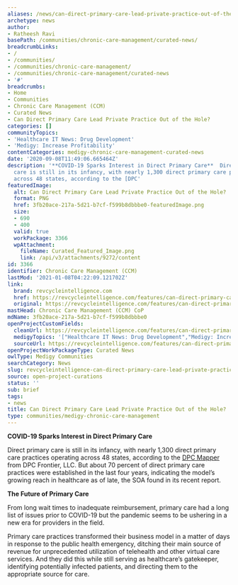 ```yaml
---
aliases: /news/can-direct-primary-care-lead-private-practice-out-of-the-hole
archetype: news
author:
- Ratheesh Ravi
basePath: /communities/chronic-care-management/curated-news/
breadcrumbLinks:
- /
- /communities/
- /communities/chronic-care-management/
- /communities/chronic-care-management/curated-news
- '#'
breadcrumbs:
- Home
- Communities
- Chronic Care Management (CCM)
- Curated News
- Can Direct Primary Care Lead Private Practice Out of the Hole?
categories: []
communityTopics:
- 'Healthcare IT News: Drug Development'
- 'Medigy: Increase Profitability'
contentCategories: medigy-chronic-care-management-curated-news
date: '2020-09-08T11:49:06.665464Z'
description: '**COVID-19 Sparks Interest in Direct Primary Care**  Direct primary
  care is still in its infancy, with nearly 1,300 direct primary care practices operating
  across 48 states, according to the [DPC'
featuredImage:
  alt: Can Direct Primary Care Lead Private Practice Out of the Hole?
  format: PNG
  href: 3fb20ace-217a-5d21-b7cf-f599b8dbbbe0-featuredImage.png
  size:
  - 690
  - 400
  valid: true
  workPackage: 3366
  wpAttachment:
    fileName: Curated_Featured_Image.png
    link: /api/v3/attachments/9272/content
id: 3366
identifier: Chronic Care Management (CCM)
lastMod: '2021-01-08T04:22:09.121702Z'
link:
  brand: revcycleintelligence.com
  href: https://revcycleintelligence.com/features/can-direct-primary-care-lead-private-practice-out-of-the-hole
  original: https://revcycleintelligence.com/features/can-direct-primary-care-lead-private-practice-out-of-the-hole
mastHead: Chronic Care Management (CCM) CoP
mdName: 3fb20ace-217a-5d21-b7cf-f599b8dbbbe0
openProjectCustomFields:
  cleanUrl: https://revcycleintelligence.com/features/can-direct-primary-care-lead-private-practice-out-of-the-hole
  medigyTopics: '["Healthcare IT News: Drug Development","Medigy: Increase Profitability"]'
  sourceUrl: https://revcycleintelligence.com/features/can-direct-primary-care-lead-private-practice-out-of-the-hole
openProjectWorkPackageType: Curated News
owlType: Medigy Communities
searchCategory: News
slug: revcycleintelligence-can-direct-primary-care-lead-private-practice-out-of-the-hole
source: open-project-curations
status: ''
sub: brief
tags:
- news
title: Can Direct Primary Care Lead Private Practice Out of the Hole?
type: communities/medigy-chronic-care-management
---
```


**COVID-19 Sparks Interest in Direct Primary Care**

Direct primary care is still in its infancy, with nearly 1,300 direct primary care practices operating across 48 states, according to the [DPC Mapper](https://mapper.dpcfrontier.com/) from DPC Frontier, LLC. But about 70 percent of direct primary care practices were established in the last four years, indicating the model’s growing reach in healthcare as of late, the SOA found in its recent report.

**The Future of Primary Care**

From long wait times to inadequate reimbursement, primary care had a long list of issues prior to COVID-19 but the pandemic seems to be ushering in a new era for providers in the field.

Primary care practices transformed their business model in a matter of days in response to the public health emergency, ditching their main source of revenue for unprecedented utilization of telehealth and other virtual care services. And they did this while still serving as healthcare’s gatekeeper, identifying potentially infected patients, and directing them to the appropriate source for care.